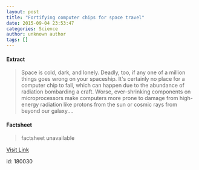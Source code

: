 ```yaml
---
layout: post
title: "Fortifying computer chips for space travel"
date: 2015-09-04 23:53:47
categories: Science
author: unknown author
tags: []
---
```



#### Extract
>Space is cold, dark, and lonely. Deadly, too, if any one of a million things goes wrong on your spaceship. It's certainly no place for a computer chip to fail, which can happen due to the abundance of radiation bombarding a craft. Worse, ever-shrinking components on microprocessors make computers more prone to damage from high-energy radiation like protons from the sun or cosmic rays from beyond our galaxy....

#### Factsheet
>factsheet unavailable

[Visit Link](http://www.sciencedaily.com/releases/2015/09/150904195347.htm)

id:  180030
